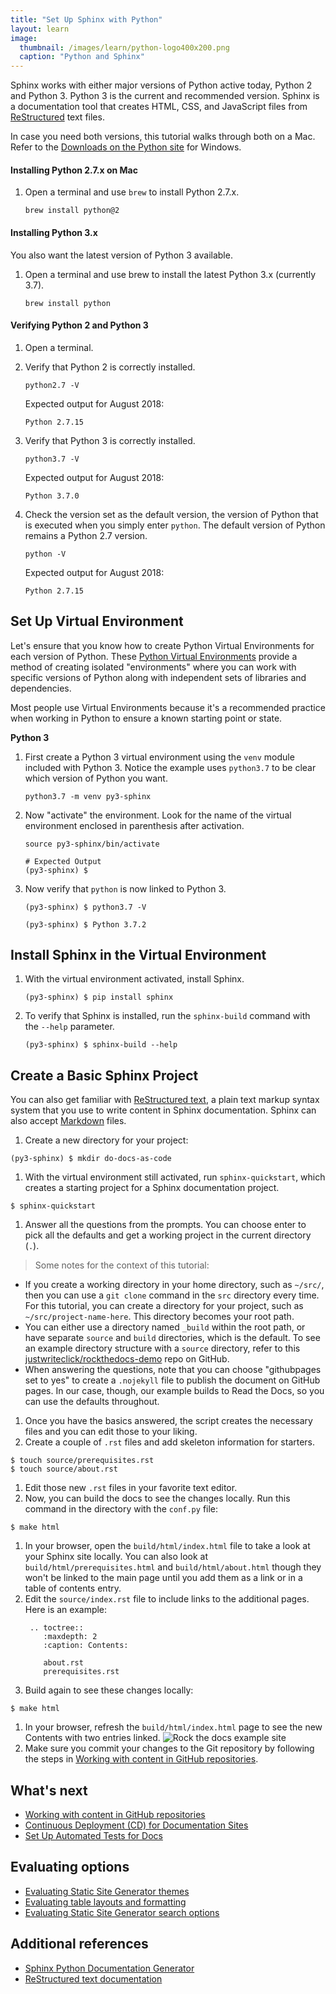 ```yaml
---
title: "Set Up Sphinx with Python"
layout: learn
image:
  thumbnail: /images/learn/python-logo400x200.png
  caption: "Python and Sphinx"
---
```


Sphinx works with either major versions of Python active today, Python 2 and Python 3. Python 3 is the current and recommended version. Sphinx is a documentation tool that creates HTML, CSS, and JavaScript files from [ReStructured](http://docutils.sourceforge.net/rst.html) text files.

In case you need both versions, this tutorial walks through both on a Mac. Refer to the [Downloads on the Python site](https://www.python.org/downloads/windows/) for Windows.

#### Installing Python 2.7.x on Mac

1. Open a terminal and use `brew` to install Python 2.7.x.

    ```
    brew install python@2
    ```

#### Installing Python 3.x

You also want the latest version of Python 3 available.

1. Open a terminal and use brew to install the latest Python 3.x (currently 3.7).

    ```
    brew install python
    ```

#### Verifying Python 2 and Python 3

1. Open a terminal.
1. Verify that Python 2 is correctly installed.

    ```
    python2.7 -V
    ```
    Expected output for August 2018:
    ```
    Python 2.7.15
    ```
1. Verify that Python 3 is correctly installed.

    ```
    python3.7 -V
    ```
    Expected output for August 2018:
    ```
    Python 3.7.0
    ```

1. Check the version set as the default version, the version of Python that is executed when you simply enter `python`. The default version of Python remains a Python 2.7 version.

    ```
    python -V
    ```
    Expected output for August 2018:
    ```
    Python 2.7.15
    ```

## Set Up Virtual Environment

Let's ensure that you know how to create Python Virtual Environments for each version of Python. These [Python Virtual Environments](https://docs.python.org/3/tutorial/venv.html) provide a method of creating isolated "environments" where you can work with specific versions of Python along with independent sets of libraries and dependencies.

Most people use Virtual Environments because it's a recommended practice when working in Python to ensure a known starting point or state.

**Python 3**

1. First create a Python 3 virtual environment using the `venv` module included with Python 3. Notice the example uses `python3.7` to be clear which version of Python you want.

    ```
    python3.7 -m venv py3-sphinx
    ```

1. Now "activate" the environment. Look for the name of the virtual environment enclosed in parenthesis after activation.

    ```
    source py3-sphinx/bin/activate
    ```

    ```
    # Expected Output
    (py3-sphinx) $
    ```

1. Now verify that `python` is now linked to Python 3.

    ```
    (py3-sphinx) $ python3.7 -V
    ```

    ```
    (py3-sphinx) $ Python 3.7.2
    ```

## Install Sphinx in the Virtual Environment

1. With the virtual environment activated, install Sphinx.

   ```
   (py3-sphinx) $ pip install sphinx
   ```

1. To verify that Sphinx is installed, run the `sphinx-build` command with the `--help` parameter.

   ```
   (py3-sphinx) $ sphinx-build --help
   ```

## Create a Basic Sphinx Project

You can also get familiar with [ReStructured text](http://docutils.sourceforge.net/docs/user/rst/quickstart.html), a plain text markup syntax system that you use to write content in Sphinx documentation. Sphinx can also accept [Markdown](https://commonmark.org/help/) files.

1. Create a new directory for your project:
  ```
  (py3-sphinx) $ mkdir do-docs-as-code
  ```
1. With the virtual environment still activated, run `sphinx-quickstart`, which creates a starting project for a Sphinx documentation project.
  ```
  $ sphinx-quickstart
  ```
1. Answer all the questions from the prompts.
  You can choose enter to pick all the defaults and get a working project in the current directory (`.`).
  >Some notes for the context of this tutorial:
  * If you create a working directory in your home directory, such as `~/src/`, then you can use a `git clone` command in the `src` directory every time. For this tutorial, you can create a directory for your project, such as `~/src/project-name-here`. This directory becomes your root path.
  * You can either use a directory named `_build` within the root path, or have separate `source` and `build` directories, which is the default. To see an example directory structure with a `source` directory, refer to this [justwriteclick/rockthedocs-demo](https://github.com/justwriteclick/rockthedocs-demo) repo on GitHub.
  * When answering the questions, note that you can choose "githubpages set to yes" to create a `.nojekyll` file to publish the document on GitHub pages. In our case, though, our example builds to Read the Docs, so you can use the defaults throughout.

1. Once you have the basics answered, the script creates the necessary files and you can edit those to your liking.
1. Create a couple of `.rst` files and add skeleton information for starters.
  ```
  $ touch source/prerequisites.rst
  $ touch source/about.rst
  ```
1. Edit those new `.rst` files in your favorite text editor.
1. Now, you can build the docs to see the changes locally. Run this command in the directory with the `conf.py` file:
  ```
  $ make html
  ```
1. In your browser, open the `build/html/index.html` file to take a look at your Sphinx site locally. You can also look at `build/html/prerequisites.html` and `build/html/about.html` though they won't be linked to the main page until you add them as a link or in a table of contents entry.
1. Edit the `source/index.rst` file to include links to the additional pages.
   Here is an example:
   ```
    .. toctree::
       :maxdepth: 2
       :caption: Contents:

       about.rst
       prerequisites.rst
   ```
1. Build again to see these changes locally:
  ```
  $ make html
  ```
1. In your browser, refresh the `build/html/index.html` page to see the new Contents with two entries linked.
   ![Rock the docs example site](/images/learn/sphinx-docs-page.png)
1. Make sure you commit your changes to the Git repository by following the steps in [Working with content in GitHub repositories](https://docslikecode.com/learn/04-add-content-workflow/).

## What's next

* [Working with content in GitHub repositories](https://docslikecode.com/learn/04-add-content-workflow/)
* [Continuous Deployment (CD) for Documentation Sites](https://www.docslikecode.com/learn/05-cd-for-docs/)
* [Set Up Automated Tests for Docs](https://www.docslikecode.com/learn/06-test-docs-as-code/)

## Evaluating options

* [Evaluating Static Site Generator themes](https://www.docslikecode.com/learn/07-evaluating-ssg-themes/)
* [Evaluating table layouts and formatting](https://www.docslikecode.com/learn/08-evaluating-table-layouts/)
* [Evaluating Static Site Generator search options](https://www.docslikecode.com/learn/09-ssg-search-implementations/)

## Additional references

* [Sphinx Python Documentation Generator](http://www.sphinx-doc.org/en/stable/)
* [ReStructured text documentation](http://docutils.sourceforge.net/rst.html)
